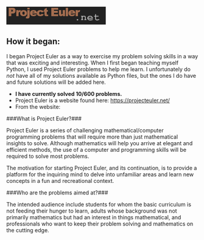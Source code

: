 ![title](/PE.png)

How it began:
-------------

I began Project Euler as a way to exercise my problem solving skills in a way that was exciting and interesting. When I first began teaching myself Python, I used Project Euler problems to help me learn. I unfortunately do _not_ have all of my solutions available as Python files, but the ones I do have and future solutions will be added here.

* **I have currently solved 10/600 problems.**
* Project Euler is a website found here: https://projecteuler.net/
* From the website:

###What is Project Euler?###

Project Euler is a series of challenging mathematical/computer programming problems that will require more than just mathematical insights to solve. Although mathematics will help you arrive at elegant and efficient methods, the use of a computer and programming skills will be required to solve most problems.

The motivation for starting Project Euler, and its continuation, is to provide a platform for the inquiring mind to delve into unfamiliar areas and learn new concepts in a fun and recreational context.

###Who are the problems aimed at?###

The intended audience include students for whom the basic curriculum is not feeding their hunger to learn, adults whose background was not primarily mathematics but had an interest in things mathematical, and professionals who want to keep their problem solving and mathematics on the cutting edge.
